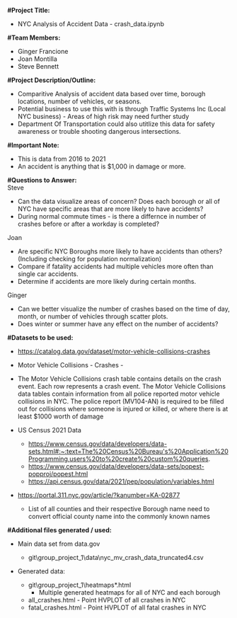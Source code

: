 
**#Project Title:**  
 - NYC Analysis of Accident Data - crash_data.ipynb

**#Team Members:**  
 - Ginger Francione
 - Joan Montilla
 - Steve Bennett

**#Project Description/Outline:**  
 - Comparitive Analysis of accident data based over time, borough locations, number of vehicles, or seasons.
 - Potential business to use this with is through Traffic Systems Inc (Local NYC business) - Areas of high risk may need further study
 - Department Of Transportation could also utitlize this data for safety awareness or trouble shooting dangerous intersections.

**#Important Note:**    
 - This is data from 2016 to 2021
 - An accident is anything that is $1,000 in damage or more.

**#Questions to Answer:**   
Steve
 - Can the data visualize areas of concern?  Does each borough or all of NYC have specific areas that are more likely to have accidents?
 - During normal commute times - is there a differnce in number of crashes before or after a workday is completed?

Joan
 - Are specific NYC Boroughs more likely to have accidents than others? (Including checking for population normalization)
 - Compare if fatality accidents had multiple vehicles more often than single car accidents. 
 - Determine if accidents are more likely during certain months.

Ginger
 - Can we better visualize the number of crashes based on the time of day, month, or number of vehicles through scatter plots.
 - Does winter or summer have any effect on the number of accidents?


**#Datasets to be used:**  

 - [https://catalog.data.gov/dataset/motor-vehicle-collisions-crashes  ](https://catalog.data.gov/dataset/motor-vehicle-collisions-crashes)
 - Motor Vehicle Collisions - Crashes - 
 - The Motor Vehicle Collisions crash table contains details on the crash event. Each row represents a crash event. The Motor Vehicle Collisions data tables contain information from all police reported motor vehicle collisions in NYC. The police report (MV104-AN) is required to be filled out for collisions where someone is injured or killed, or where there is at least $1000 worth of damage  

 - US Census 2021 Data 
    - https://www.census.gov/data/developers/data-sets.html#:~:text=The%20Census%20Bureau's%20Application%20Programming,users%20to%20create%20custom%20queries.
    - https://www.census.gov/data/developers/data-sets/popest-popproj/popest.html
    - https://api.census.gov/data/2021/pep/population/variables.html

 - https://portal.311.nyc.gov/article/?kanumber=KA-02877  
    - List of all counties and their respective Borough name need to convert official county name into the commonly known names

**#Additional files generated / used:**  
 - Main data set from data.gov
    - git\group_project_1\data\nyc_mv_crash_data_truncated4.csv

 - Generated data:
    - git\group_project_1\heatmaps\*.html
        - Multiple generated heatmaps for all of NYC and each borough
    - all_crashes.html - Point HVPLOT of all crashes in NYC
    - fatal_crashes.html - Point HVPLOT of all fatal crashes in NYC